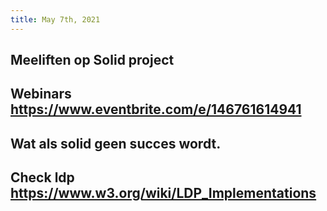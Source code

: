```yaml
---
title: May 7th, 2021
---
```


## Meeliften op Solid project
## Webinars https://www.eventbrite.com/e/146761614941
## Wat als solid geen succes wordt.
## Check ldp https://www.w3.org/wiki/LDP_Implementations
##
